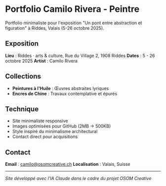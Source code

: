 # Portfolio Camilo Rivera - Peintre

Portfolio minimaliste pour l'exposition "Un pont entre abstraction et figuration" à Riddes, Valais (5-26 octobre 2025).

## Exposition

**Lieu** : Riddes · arts & culture, Rue du Village 2, 1908 Riddes
**Dates** : 5 - 26 octobre 2025
**Artist** : Camilo Rivera

## Collections

- **Peintures à l'Huile** : Œuvres abstraites lyriques
- **Encres de Chine** : Travaux contemplative et épurés

## Technique

- Site minimaliste responsive
- Images optimisées pour GitHub (2MB → 500KB)
- Style inspiré du minimalisme architectural
- Contact direct pour acquisitions

## Contact

**Email** : camilo@osomcreative.ch
**Localisation** : Valais, Suisse

---

*Site développé avec l'IA Claude dans le cadre du projet OSOM Creative*